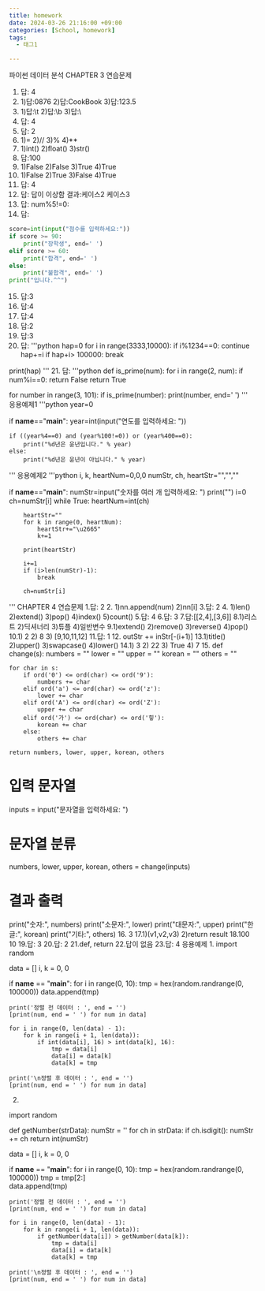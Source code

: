 ```yaml
---
title: homework
date: 2024-03-26 21:16:00 +09:00
categories: [School, homework]
tags:
  - 태그1

---
```


파이썬 데이터 분석
CHAPTER 3
연습문제
1. 답: 4
2. 1)답:0876
   2)답:CookBook
   3)답:123.5
3. 1)답:\t
   2)답:\b
   3)답:\\
4. 답: 4
5. 답: 2
6. 1)=
   2)//
   3)%
   4)**
7. 1)int()
   2)float()
   3)str()
8. 답:100
9. 1)False
   2)False
   3)True
   4)True
10. 1)False
   2)True
   3)False
   4)True
11. 답: 4
12. 답: 답이 이상함 결과:케이스2 케이스3
13. 답: num%5!=0:
14. 답: 

```python
score=int(input("점수를 입력하세요:"))
if score >= 90:
    print("장학생", end=' ')
elif score >= 60:
    print("합격", end=' ')
else:
    print("불합격", end=' ')
print("입니다.^^")
```

15. 답:3
16. 답:4
17. 답:4
18. 답:2
19. 답:3
20. 답:
'''python
hap=0
for i in range(3333,10000):
        if i%1234==0:
            continue
        hap+=i
        if hap+i> 100000:
            break
    
print(hap)
'''
21. 답:
'''python
def is_prime(num):
    for i in range(2, num):
        if num%i==0:
            return False
    return True

for number in range(3, 101):
    if is_prime(number):
        print(number, end=' ')
'''      
응용예제1
'''python
year=0

if __name__=="__main__":
    year=int(input("연도를 입력하세요: "))

    if ((year%4==0) and (year%100!=0)) or (year%400==0):
        print("%d년은 윤년입니다." % year)
    else:
        print("%d년은 윤년이 아닙니다." % year)
'''
응용예제2
'''python
i, k, heartNum=0,0,0
numStr, ch, heartStr="","",""

if __name__=="__main__":
    numStr=input("숫자를 여러 개 입력하세요: ")
    print("")
    i=0
    ch=numStr[i]
    while True:
        heartNum=int(ch)

        heartStr=""
        for k in range(0, heartNum):
            heartStr+="\u2665"
            k+=1

        print(heartStr)

        i+=1
        if (i>len(numStr)-1):
            break

        ch=numStr[i]
'''
CHAPTER 4
연습문제
1.답: 2
2. 1)nn.append(num)
   2)nn[i]
3.답: 2
4. 1)len()
   2)extend()
   3)pop()
   4)index()
   5)count()
5.답: 4
6.답: 3
7.답:[[2,4],[3,6]]
8.1)리스트
  2)딕셔너리
  3)튜플
  4)일반변수
9.1)extend()
  2)remove()
  3)reverse()
  4)pop()
10.1) 2
   2) 8
   3) [9,10,11,12]
11.답: 1
12. outStr += inStr[-(i+1)]
13.1)title()
   2)upper()
   3)swapcase()
   4)lower()
14.1) 3
   2) 22
   3) True
   4) 7
15.
def change(s):
    numbers = ""
    lower = ""
    upper = ""
    korean = ""
    others = ""
    
    for char in s:
        if ord('0') <= ord(char) <= ord('9'):
            numbers += char
        elif ord('a') <= ord(char) <= ord('z'):
            lower += char
        elif ord('A') <= ord(char) <= ord('Z'):
            upper += char
        elif ord('가') <= ord(char) <= ord('힣'):
            korean += char
        else:
            others += char
    
    return numbers, lower, upper, korean, others

# 입력 문자열
inputs = input("문자열을 입력하세요: ")

# 문자열 분류
numbers, lower, upper, korean, others = change(inputs)

# 결과 출력
print("숫자:", numbers)
print("소문자:", lower)
print("대문자:", upper)
print("한글:", korean)
print("기타:", others)
16. 3
17.1)(v1,v2,v3)
   2)return result
18.100 10
19.답: 3
20.답: 2
21.def, return
22.답이 없음
23.답: 4
응용예제
1.
import random

data = []
i, k = 0, 0

if __name__ == "__main__":
    for i in range(0, 10):
        tmp = hex(random.randrange(0, 100000))
        data.append(tmp)

    print('정렬 전 데이터 : ', end = '')
    [print(num, end = ' ') for num in data]

    for i in range(0, len(data) - 1):
        for k in range(i + 1, len(data)):
            if int(data[i], 16) > int(data[k], 16):
                tmp = data[i]
                data[i] = data[k]
                data[k] = tmp

    print('\n정렬 후 데이터 : ', end = '')
    [print(num, end = ' ') for num in data]
2.
import random

def getNumber(strData):
    numStr = ''
    for ch in strData:
        if ch.isdigit():
            numStr += ch
    return int(numStr)

data = []
i, k = 0, 0

if __name__ == "__main__":
    for i in range(0, 10): 
        tmp = hex(random.randrange(0, 100000))
        tmp = tmp[2:]  
        data.append(tmp)

    print('정렬 전 데이터 : ', end = '')
    [print(num, end = ' ') for num in data]

    for i in range(0, len(data) - 1):
        for k in range(i + 1, len(data)):
            if getNumber(data[i]) > getNumber(data[k]):
                tmp = data[i]
                data[i] = data[k]
                data[k] = tmp

    print('\n정렬 후 데이터 : ', end = '')
    [print(num, end = ' ') for num in data]